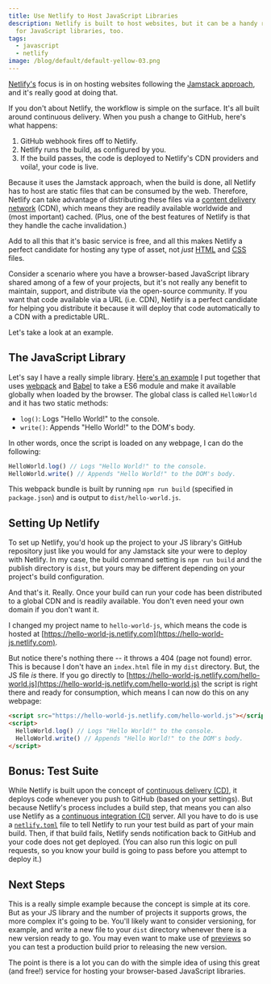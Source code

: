 ```yaml
---
title: Use Netlify to Host JavaScript Libraries
description: Netlify is built to host websites, but it can be a handy resource
  for JavaScript libraries, too.
tags:
  - javascript
  - netlify
image: /blog/default/default-yellow-03.png
---
```


[Netlify's](/blog/wtf-is-netlify/) focus is in on hosting websites following the [Jamstack approach](https://jamstack.org/), and it's really good at doing that.

If you don't about Netlify, the workflow is simple on the surface. It's all built around continuous delivery. When you push a change to GitHub, here's what happens:

1. GitHub webhook fires off to Netlify.
2. Netlify runs the build, as configured by you.
3. If the build passes, the code is deployed to Netlify's CDN providers and voila!, your code is live.

Because it uses the Jamstack approach, when the build is done, all Netlify has to host are static files that can be consumed by the web. Therefore, Netlify can take advantage of distributing these files via a [content delivery network](https://en.wikipedia.org/wiki/Content_delivery_network) (CDN), which means they are readily available worldwide and (most important) cached. (Plus, one of the best features of Netlify is that they handle the cache invalidation.)

Add to all this that it's basic service is free, and all this makes Netlify a perfect candidate for hosting any type of asset, not _just_ [HTML](/blog/wtf-is-html/) and [CSS](/blog/wtf-is-css/) files.

Consider a scenario where you have a browser-based JavaScript library shared among of a few of your projects, but it's not really any benefit to maintain, support, and distribute via the open-source community. If you want that code available via a URL (i.e. CDN), Netlify is a perfect candidate for helping you distribute it because it will deploy that code automatically to a CDN with a predictable URL.

Let's take a look at an example.

## The JavaScript Library

Let's say I have a really simple library. [Here's an example](https://github.com/seancdavis/hello-world-js) I put together that uses [webpack](/blog/wtf-is-webpack/) and [Babel](https://babeljs.io/) to take a ES6 module and make it available globally when loaded by the browser. The global class is called `HelloWorld` and it has two static methods:

- `log()`: Logs "Hello World!" to the console.
- `write()`: Appends "Hello World!" to the DOM's body.

In other words, once the script is loaded on any webpage, I can do the following:

```js
HelloWorld.log() // Logs "Hello World!" to the console.
HelloWorld.write() // Appends "Hello World!" to the DOM's body.
```

This webpack bundle is built by running `npm run build` (specified in `package.json`) and is output to `dist/hello-world.js`.

## Setting Up Netlify

To set up Netlify, you'd hook up the project to your JS library's GitHub repository just like you would for any Jamstack site your were to deploy with Netlify. In my case, the build command setting is `npm run build` and the publish directory is `dist`, but yours may be different depending on your project's build configuration.

And that's it. Really. Once your build can run your code has been distributed to a global CDN and is readily available. You don't even need your own domain if you don't want it.

I changed my project name to `hello-world-js`, which means the code is hosted at [https://hello-world-js.netlify.com](https://hello-world-js.netlify.com).

But notice there's nothing there -- it throws a 404 (page not found) error. This is because I don't have an `index.html` file in my `dist` directory. But, the JS file _is_ there. If you go directly to [https://hello-world-js.netlify.com/hello-world.js](https://hello-world-js.netlify.com/hello-world.js) the script is right there and ready for consumption, which means I can now do this on any webpage:

```html
<script src="https://hello-world-js.netlify.com/hello-world.js"></script>
<script>
  HelloWorld.log() // Logs "Hello World!" to the console.
  HelloWorld.write() // Appends "Hello World!" to the DOM's body.
</script>
```

## Bonus: Test Suite

While Netlify is built upon the concept of [continuous delivery (CD)](https://en.wikipedia.org/wiki/Continuous_delivery), it deploys code whenever you push to GitHub (based on your settings). But because Netlify's process includes a build step, that means you can also use Netlify as a [continuous integration (CI)](https://en.wikipedia.org/wiki/Continuous_integration) server. All you have to do is use a [`netlify.toml`](https://www.netlify.com/docs/build-settings/) file to tell Netlify to run your test build as part of your main build. Then, if that build fails, Netlify sends notification back to GitHub and your code does not get deployed. (You can also run this logic on pull requests, so you know your build is going to pass before you attempt to deploy it.)

## Next Steps

This is a really simple example because the concept is simple at its core. But as your JS library and the number of projects it supports grows, the more complex it's going to be. You'll likely want to consider versioning, for example, and write a new file to your `dist` directory whenever there is a new version ready to go. You may even want to make use of [previews](https://www.netlify.com/tag/deploy-previews/) so you can test a production build prior to releasing the new version.

The point is there is a lot you can do with the simple idea of using this great (and free!) service for hosting your browser-based JavaScript libraries.
